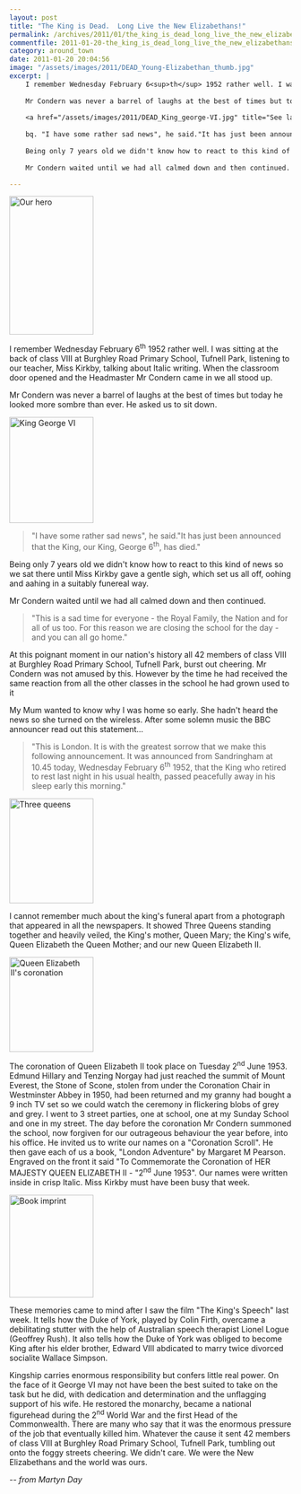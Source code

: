 ```yaml
---
layout: post
title: "The King is Dead.  Long Live the New Elizabethans!"
permalink: /archives/2011/01/the_king_is_dead_long_live_the_new_elizabethans.html
commentfile: 2011-01-20-the_king_is_dead_long_live_the_new_elizabethans
category: around_town
date: 2011-01-20 20:04:56
image: "/assets/images/2011/DEAD_Young-Elizabethan_thumb.jpg"
excerpt: |
    I remember Wednesday February 6<sup>th</sup> 1952 rather well. I was sitting at the back of class VIII at Burghley Road Primary School, Tufnell Park, listening to our teacher, Miss Kirkby, talking about Italic writing.  When the classroom door opened and the Headmaster Mr Condern came in we all stood up.
    
    Mr Condern was never a barrel of laughs at the best of times but today he looked more sombre than ever. He asked us to sit down.
    
    <a href="/assets/images/2011/DEAD_King_george-VI.jpg" title="See larger version of - King George VI"><img src="/assets/images/2011/DEAD_King_george-VI_thumb.jpg" width="150" height="189" alt="King George VI" class="photo right" /></a>
    
    bq. "I have some rather sad news", he said."It has just been announced that the King, our King, George 6<sup>th</sup>, has died."
    
    Being only 7 years old we didn't know how to react to this kind of news so we sat there until Miss Kirkby gave a gentle sigh, which set us all off, oohing and aahing in a suitably funereal way.
    
    Mr Condern waited until we had all calmed down and then continued.

---
```


<a href="/assets/images/2011/DEAD_Young-Elizabethan.jpg" title="See larger version of - Our hero"><img src="/assets/images/2011/DEAD_Young-Elizabethan_thumb.jpg" width="150" height="247" alt="Our hero" class="photo right" /></a>

I remember Wednesday February 6<sup>th</sup> 1952 rather well. I was sitting at the back of class VIII at Burghley Road Primary School, Tufnell Park, listening to our teacher, Miss Kirkby, talking about Italic writing. When the classroom door opened and the Headmaster Mr Condern came in we all stood up.

Mr Condern was never a barrel of laughs at the best of times but today he looked more sombre than ever. He asked us to sit down.

<a href="/assets/images/2011/DEAD_King_george-VI.jpg" title="See larger version of - King George VI"><img src="/assets/images/2011/DEAD_King_george-VI_thumb.jpg" width="150" height="189" alt="King George VI" class="photo right" /></a>

> "I have some rather sad news", he said."It has just been announced that the King, our King, George 6<sup>th</sup>, has died."

Being only 7 years old we didn't know how to react to this kind of news so we sat there until Miss Kirkby gave a gentle sigh, which set us all off, oohing and aahing in a suitably funereal way.

Mr Condern waited until we had all calmed down and then continued.

> "This is a sad time for everyone - the Royal Family, the Nation and for all of us too. For this reason we are closing the school for the day - and you can all go home."

At this poignant moment in our nation's history all 42 members of class VIII at Burghley Road Primary School, Tufnell Park, burst out cheering. Mr Condern was not amused by this. However by the time he had received the same reaction from all the other classes in the school he had grown used to it

My Mum wanted to know why I was home so early. She hadn't heard the news so she turned on the wireless. After some solemn music the BBC announcer read out this statement...

> "This is London. It is with the greatest sorrow that we make this following announcement. It was announced from Sandringham at 10.45 today, Wednesday February 6<sup>th</sup> 1952, that the King who retired to rest last night in his usual health, passed peacefully away in his sleep early this morning."

<a href="/assets/images/2011/DEAD_3-Queens.jpg" title="See larger version of - Three queens"><img src="/assets/images/2011/DEAD_3-Queens_thumb.jpg" width="150" height="187" alt="Three queens" class="photo right" /></a>

I cannot remember much about the king's funeral apart from a photograph that appeared in all the newspapers. It showed Three Queens standing together and heavily veiled, the King's mother, Queen Mary; the King's wife, Queen Elizabeth the Queen Mother; and our new Queen Elizabeth II.

<a href="/assets/images/2011/DEAD_QE_coronation.jpg" title="See larger version of - Queen Elizabeth II's coronation"><img src="/assets/images/2011/DEAD_QE_coronation_thumb.jpg" width="150" height="169" alt="Queen Elizabeth II's coronation" class="photo right" /></a>

The coronation of Queen Elizabeth II took place on Tuesday 2<sup>nd</sup> June 1953. Edmund Hillary and Tenzing Norgay had just reached the summit of Mount Everest, the Stone of Scone, stolen from under the Coronation Chair in Westminster Abbey in 1950, had been returned and my granny had bought a 9 inch TV set so we could watch the ceremony in flickering blobs of grey and grey. I went to 3 street parties, one at school, one at my Sunday School and one in my street. The day before the coronation Mr Condern summoned the school, now forgiven for our outrageous behaviour the year before, into his office. He invited us to write our names on a "Coronation Scroll". He then gave each of us a book, "London Adventure" by Margaret M Pearson. Engraved on the front it said "To Commemorate the Coronation of HER MAJESTY QUEEN ELIZABETH II - "2<sup>nd</sup> June 1953". Our names were written inside in crisp Italic. Miss Kirkby must have been busy that week.

<a href="/assets/images/2011/DEAD_book_QE.jpg" title="See larger version of - Book imprint"><img src="/assets/images/2011/DEAD_book_QE_thumb.jpg" width="150" height="183" alt="Book imprint" class="photo right" /></a>

These memories came to mind after I saw the film "The King's Speech" last week. It tells how the Duke of York, played by Colin Firth, overcame a debilitating stutter with the help of Australian speech therapist Lionel Logue (Geoffrey Rush). It also tells how the Duke of York was obliged to become King after his elder brother, Edward VIII abdicated to marry twice divorced socialite Wallace Simpson.

Kingship carries enormous responsibility but confers little real power. On the face of it George VI may not have been the best suited to take on the task but he did, with dedication and determination and the unflagging support of his wife. He restored the monarchy, became a national figurehead during the 2<sup>nd</sup> World War and the first Head of the Commonwealth. There are many who say that it was the enormous pressure of the job that eventually killed him. Whatever the cause it sent 42 members of class VIII at Burghley Road Primary School, Tufnell Park, tumbling out onto the foggy streets cheering. We didn't care. We were the New Elizabethans and the world was ours.

<cite>-- from Martyn Day</cite>
